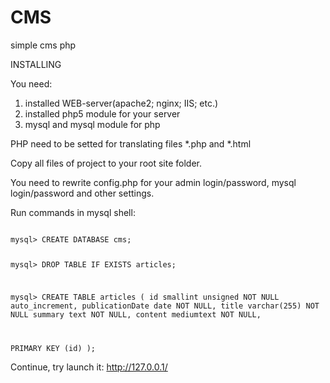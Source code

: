 # CMS
simple cms php 

INSTALLING

You need: 
1) installed WEB-server(apache2; nginx; IIS; etc.)
2) installed php5 module for your server
3) mysql and mysql module for php

PHP need to be setted for translating files *.php and *.html

Copy all files of project to your root site folder.

You need to rewrite config.php for your admin login/password, mysql login/password and other settings.

Run commands in mysql shell:

<code>
mysql> CREATE DATABASE cms;

mysql> DROP TABLE IF EXISTS articles;

mysql> CREATE TABLE articles
(
  id              smallint unsigned NOT NULL auto_increment,
  publicationDate date NOT NULL,
  title           varchar(255) NOT NULL
  summary         text NOT NULL,
  content         mediumtext NOT NULL,
  
  PRIMARY KEY     (id)
);</code>

Continue, try launch it: http://127.0.0.1/
